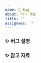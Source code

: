 ```yaml
---
name: 🐞 Bug
about: 버그 제보
title: ''
assignees: ''
---
```


### ✨ 버그 설명
<!-- 추가할 기능에 대해 간략하게 설명해주세요 -->


### ✨ 참고 자료
<!-- 쓸 내용 없으면 지워도 됩니당 -->

